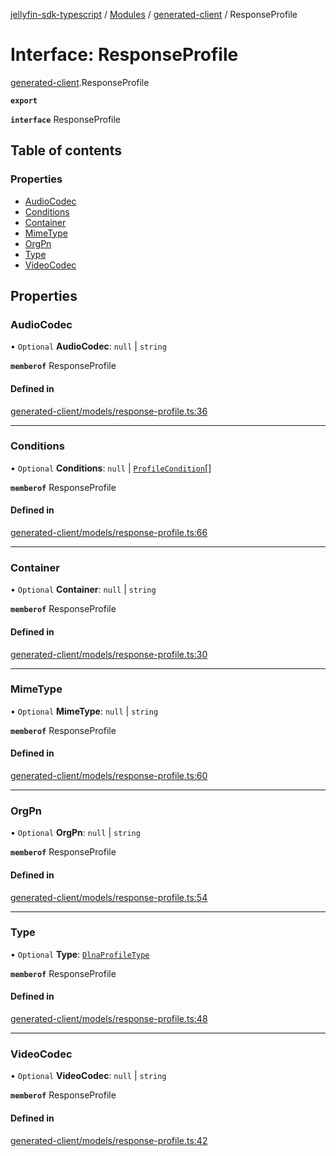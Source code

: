 [jellyfin-sdk-typescript](../README.md) / [Modules](../modules.md) / [generated-client](../modules/generated_client.md) / ResponseProfile

# Interface: ResponseProfile

[generated-client](../modules/generated_client.md).ResponseProfile

**`export`**

**`interface`** ResponseProfile

## Table of contents

### Properties

- [AudioCodec](generated_client.ResponseProfile.md#audiocodec)
- [Conditions](generated_client.ResponseProfile.md#conditions)
- [Container](generated_client.ResponseProfile.md#container)
- [MimeType](generated_client.ResponseProfile.md#mimetype)
- [OrgPn](generated_client.ResponseProfile.md#orgpn)
- [Type](generated_client.ResponseProfile.md#type)
- [VideoCodec](generated_client.ResponseProfile.md#videocodec)

## Properties

### AudioCodec

• `Optional` **AudioCodec**: ``null`` \| `string`

**`memberof`** ResponseProfile

#### Defined in

[generated-client/models/response-profile.ts:36](https://github.com/thornbill/jellyfin-sdk-typescript/blob/350a9a5/src/generated-client/models/response-profile.ts#L36)

___

### Conditions

• `Optional` **Conditions**: ``null`` \| [`ProfileCondition`](generated_client.ProfileCondition.md)[]

**`memberof`** ResponseProfile

#### Defined in

[generated-client/models/response-profile.ts:66](https://github.com/thornbill/jellyfin-sdk-typescript/blob/350a9a5/src/generated-client/models/response-profile.ts#L66)

___

### Container

• `Optional` **Container**: ``null`` \| `string`

**`memberof`** ResponseProfile

#### Defined in

[generated-client/models/response-profile.ts:30](https://github.com/thornbill/jellyfin-sdk-typescript/blob/350a9a5/src/generated-client/models/response-profile.ts#L30)

___

### MimeType

• `Optional` **MimeType**: ``null`` \| `string`

**`memberof`** ResponseProfile

#### Defined in

[generated-client/models/response-profile.ts:60](https://github.com/thornbill/jellyfin-sdk-typescript/blob/350a9a5/src/generated-client/models/response-profile.ts#L60)

___

### OrgPn

• `Optional` **OrgPn**: ``null`` \| `string`

**`memberof`** ResponseProfile

#### Defined in

[generated-client/models/response-profile.ts:54](https://github.com/thornbill/jellyfin-sdk-typescript/blob/350a9a5/src/generated-client/models/response-profile.ts#L54)

___

### Type

• `Optional` **Type**: [`DlnaProfileType`](../enums/generated_client.DlnaProfileType.md)

**`memberof`** ResponseProfile

#### Defined in

[generated-client/models/response-profile.ts:48](https://github.com/thornbill/jellyfin-sdk-typescript/blob/350a9a5/src/generated-client/models/response-profile.ts#L48)

___

### VideoCodec

• `Optional` **VideoCodec**: ``null`` \| `string`

**`memberof`** ResponseProfile

#### Defined in

[generated-client/models/response-profile.ts:42](https://github.com/thornbill/jellyfin-sdk-typescript/blob/350a9a5/src/generated-client/models/response-profile.ts#L42)
